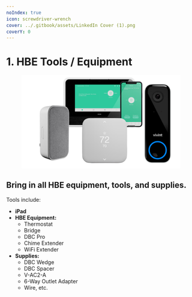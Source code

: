 ```yaml
---
noIndex: true
icon: screwdriver-wrench
cover: ../.gitbook/assets/LinkedIn Cover (1).png
coverY: 0
---
```


# 1. HBE Tools / Equipment

<div align="left"><figure><img src="../.gitbook/assets/Home Base Essentials Training.png" alt="" width="563"><figcaption></figcaption></figure></div>

## Bring in all HBE equipment, tools, and supplies.

Tools include:

* **iPad**
* **HBE Equipment:**
  * Thermostat
  * Bridge
  * DBC Pro
  * Chime Extender
  * WiFi Extender
* **Supplies:**
  * DBC Wedge
  * DBC Spacer
  * V-AC2-A
  * 6-Way Outlet Adapter
  * Wire, etc.
